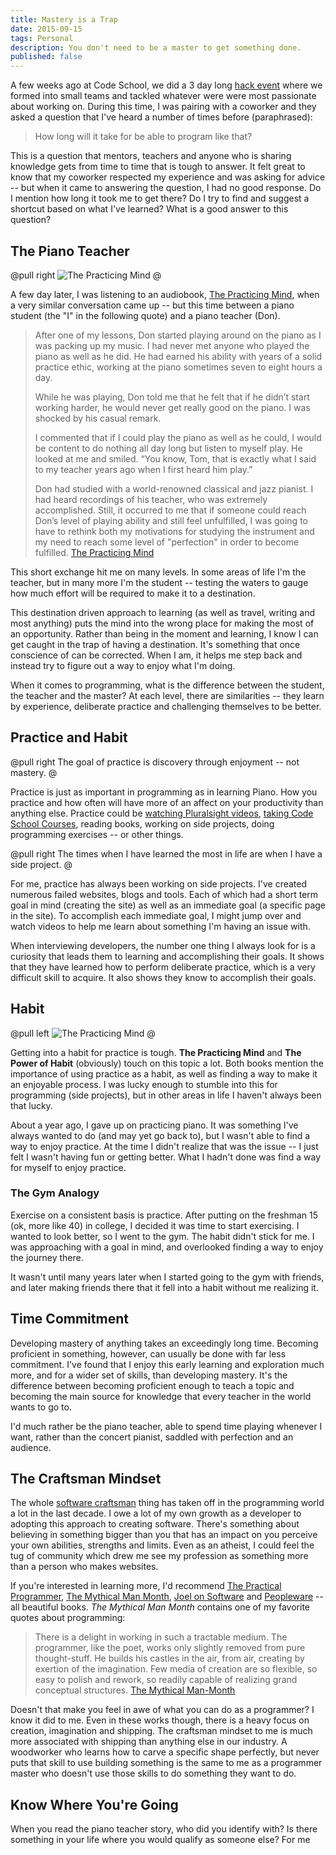 ```yaml
---
title: Mastery is a Trap
date: 2015-09-15
tags: Personal
description: You don't need to be a master to get something done.
published: false
---
```


A few weeks ago at Code School, we did a 3 day long [hack event](https://www.codeschool.com/blog/2015/09/04/code-school-culture-hack-days/) where we formed into small teams and tackled whatever were were most passionate about working on. During this time, I was pairing with a coworker and they asked a question that I've heard a number of times before (paraphrased):

> How long will it take for be able to program like that?

This is a question that mentors, teachers and anyone who is sharing knowledge gets from time to time that is tough to answer. It felt great to know that my coworker respected my experience and was asking for advice -- but when it came to answering the question, I had no good response. Do I mention how long it took me to get there? Do I try to find and suggest a shortcut based on what I've learned? What is a good answer to this question?

## The Piano Teacher

@pull right
![The Practicing Mind](/images/galleries/books/practicing_mind.jpg)
@

A few day later, I was listening to an audiobook, [The Practicing Mind](/books), when a very similar conversation came up -- but this time between a piano student (the "I" in the following quote) and a piano teacher (Don).

> After one of my lessons, Don started playing around on the piano as I was packing up my music. I had never met anyone who played the piano as well as he did. He had earned his ability with years of a solid practice ethic, working at the piano sometimes seven to eight hours a day.
>
> While he was playing, Don told me that he felt that if he didn’t start working harder, he would never get really good on the piano. I was shocked by his casual remark.
>
> I commented that if I could play the piano as well as he could, I would be content to do nothing all day long but listen to myself play. He looked at me and smiled. “You know, Tom, that is exactly what I said to my teacher years ago when I first heard him play.”
>
> Don had studied with a world-renowned classical and jazz pianist. I had heard recordings of his teacher, who was extremely accomplished. Still, it occurred to me that if someone could reach Don’s level of playing ability and still feel unfulfilled, I was going to have to rethink both my motivations for studying the instrument and my need to reach some level of "perfection" in order to become fulfilled.
[The Practicing Mind](/books)

This short exchange hit me on many levels. In some areas of life I'm the teacher, but in many more I'm the student -- testing the waters to gauge how much effort will be required to make it to a destination.

This destination driven approach to learning (as well as travel, writing and most anything) puts the mind into the wrong place for making the most of an opportunity. Rather than being in the moment and learning, I know I can get caught in the trap of having a destination. It's something that once conscience of can be corrected. When I am, it helps me step back and instead try to figure out a way to enjoy what I'm doing.

When it comes to programming, what is the difference between the student, the teacher and the master? At each level, there are similarities -- they learn by experience, deliberate practice and challenging themselves to be better.

## Practice and Habit

@pull right
The goal of practice is discovery through enjoyment -- not mastery.
@

Practice is just as important in programming as in learning Piano. How you practice and how often will have more of an affect on your productivity than anything else. Practice could be [watching Pluralsight videos](http://pluralsight.com), [taking Code School Courses](https://www.codeschool.com), reading books, working on side projects, doing programming exercises -- or other things.

@pull right
The times when I have learned the most in life are when I have a side project.
@

For me, practice has always been working on side projects. I've created numerous failed websites, blogs and tools. Each of which had a short term goal in mind (creating the site) as well as an immediate goal (a specific page in the site). To accomplish each immediate goal, I might jump over and watch videos to help me learn about something I'm having an issue with.

When interviewing developers, the number one thing I always look for is a curiosity that leads them to learning and accomplishing their goals. It shows that they have learned how to perform deliberate practice, which is a very difficult skill to acquire. It also shows they know to accomplish their goals.

## Habit

@pull left
![The Practicing Mind](/images/galleries/books/practicing_mind.jpg)
@

Getting into a habit for practice is tough. __The Practicing Mind__ and __The Power of Habit__ (obviously) touch on this topic a lot. Both books mention the importance of using practice as a habit, as well as finding a way to make it an enjoyable process. I was lucky enough to stumble into this for programming (side projects), but in other areas in life I haven't always been that lucky.

About a year ago, I gave up on practicing piano. It was something I've always wanted to do (and may yet go back to), but I wasn't able to find a way to enjoy practice. At the time I didn't realize that was the issue -- I just felt I wasn't having fun or getting better. What I hadn't done was find a way for myself to enjoy practice.

### The Gym Analogy

Exercise on a consistent basis is practice. After putting on the freshman 15 (ok, more like 40) in college, I decided it was time to start exercising. I wanted to look better, so I went to the gym. The habit didn't stick for me. I was approaching with a goal in mind, and overlooked finding a way to enjoy the journey there.

It wasn't until many years later when I started going to the gym with friends, and later making friends there that it fell into a habit without me realizing it.

## Time Commitment

Developing mastery of anything takes an exceedingly long time. Becoming proficient in something, however, can usually be done with far less commitment. I've found that I enjoy this early learning and exploration much more, and for a wider set of skills, than developing mastery. It's the difference between becoming proficient enough to teach a topic and becoming the main source for knowledge that every teacher in the world wants to go to.

I'd much rather be the piano teacher, able to spend time playing whenever I want, rather than the concert pianist, saddled with perfection and an audience.

## The Craftsman Mindset

The whole [software craftsman](https://en.wikipedia.org/wiki/Software_craftsmanship) thing has taken off in the programming world a lot in the last decade. I owe a lot of my own growth as a developer to adopting this approach to creating software. There's something about believing in something bigger than you that has an impact on you perceive your own abilities, strengths and limits. Even as an atheist, I could feel the tug of community which drew me see my profession as something more than a person who makes websites.

If you're interested in learning more, I'd recommend [The Practical Programmer](), [The Mythical Man Month](), [Joel on Software]() and [Peopleware]() -- all beautiful books. _The Mythical Man Month_ contains one of my favorite quotes about programming:

> There is a delight in working in such a tractable medium. The programmer, like the poet, works only slightly removed from pure thought-stuff. He builds his castles in the air, from air, creating by exertion of the imagination. Few media of creation are so flexible, so easy to polish and rework, so readily capable of realizing grand conceptual structures.
[The Mythical Man-Month](http://www.amazon.com/The-Mythical-Man-Month-Engineering-Anniversary/dp/0201835959)

Doesn't that make you feel in awe of what you can do as a programmer? I know it did to me. Even in these works though, there is a heavy focus on creation, imagination and shipping. The craftsman mindset to me is much more associated with shipping than anything else in our industry. A woodworker who learns how to carve a specific shape perfectly, but never puts that skill to use building something is the same to me as a programmer master who doesn't use those skills to do something they want to do.

## Know Where You're Going

When you read the piano teacher story, who did you identify with? Is there something in your life where you would qualify as someone else? For me
